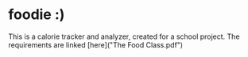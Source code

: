 # foodie :)

This is a calorie tracker and analyzer, created for a school project.
The requirements are linked [here]("The Food Class.pdf")
